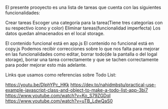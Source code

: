 El presente prooyecto es una lista de tareas que cuenta con las siguientes funcionalidades:

Crear tareas
Escoger una categoría para la tarea(Tiene tres categorías con su respectivo ícono y color)
Eliminar tareas(funcionalidad imperfecta)
Los datos quedan almacenados en el local storage.

El contenido funcional está en app.js
El contenido no funcional está en copy.js
Podemos recibir correcciones sobre lo que nos falta para mejorar en las funcionalidades como editar, borrar todo(de la pantalla o del logal storage), borrar una tarea correctamente y que se tachen correctamente para poder mejorar esto más adelante.

Links que usamos como referencias sobre Todo List:

https://youtu.be/DlphYPc_HKk
https://dev.to/nahidmbstu/practical-use-example-javascript-class-and-object-to-make-a-todo-list-app-3bi7
https://www.youtube.com/watch?v=Ko_S79ZGDqI
https://www.youtube.com/watch?v=uTB_LdwQaS0

